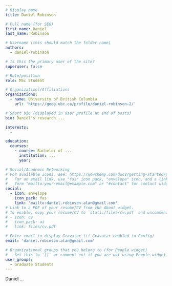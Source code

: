 ```yaml
---
# Display name
title: Daniel Robinson

# Full name (for SEO)
first_name: Daniel 
last_name: Robinson

# Username (this should match the folder name)
authors:
  - daniel-robinson

# Is this the primary user of the site?
superuser: false

# Role/position
role: MSc Student

# Organizations/Affiliations
organizations:
  - name: University of British Columbia
    url: 'https://geog.ubc.ca/profile/daniel-robinson-2/'

# Short bio (displayed in user profile at end of posts)
bio: Daniel's research ...

interests:
  - 

education:
  courses:
    - course: Bachelor of ...
      institution: ...
      year:

# Social/Academic Networking
# For available icons, see: https://wowchemy.com/docs/getting-started/page-builder/#icons
#   For an email link, use "fas" icon pack, "envelope" icon, and a link in the
#   form "mailto:your-email@example.com" or "#contact" for contact widget.
social:
  - icon: envelope
    icon_pack: fas
    link: 'mailto:daniel.robinson.alan@gmail.com'
# Link to a PDF of your resume/CV from the About widget.
# To enable, copy your resume/CV to `static/files/cv.pdf` and uncomment the lines below.
# - icon: cv
#   icon_pack: ai
#   link: files/cv.pdf

# Enter email to display Gravatar (if Gravatar enabled in Config)
email: 'daniel.robinson.alan@gmail.com'

# Organizational groups that you belong to (for People widget)
#   Set this to `[]` or comment out if you are not using People widget.
user_groups:
  - Graduate Students
---
```


Daniel ...
